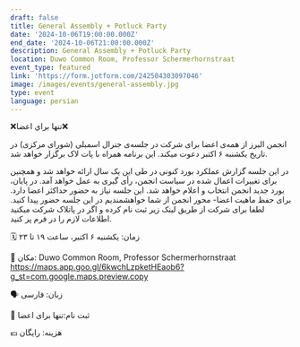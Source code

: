 ```yaml
---
draft: false
title: General Assembly + Potluck Party
date: '2024-10-06T19:00:00.000Z'
end_date: '2024-10-06T21:00:00.000Z'
description: General Assembly + Potluck Party
location: Duwo Common Room, Professor Schermerhornstraat
event_type: featured
link: 'https://form.jotform.com/242504303097046'
image: /images/events/general-assembly.jpg
type: event
language: persian
---
```

❌تنها براي اعضا❌

انجمن البرز از همه‌ی اعضا برای شرکت در جلسه‌ی جنرال اسمبلی (شورای مرکزی) در تاریخ یکشنبه ۶ اکتبر دعوت میکند. 
این برنامه همراه با پات لاک برگزار خواهد شد. 

در این جلسه  گزارش عملکرد بورد کنونی در طی این یک سال ارائه خواهد شد و همچنین برای تغییرات اعمال شده در سیاست انجمن، رأی گیری به عمل خواهد آمد. در پایان، بورد جدید انجمن انتخاب و اعلام خواهد شد. اين جلسه نیاز به حضور حداکثر اعضا دارد. برای حفظ ماهیت اعضا- محور انجمن از شما خواهشمندیم در این جلسه حضور پیدا کنید. 
لطفا برای شرکت از طریق لینک زیر ثبت نام کرده و اگر در پاتلاک شرکت میکنید اطلاعات لازم را در فرم پر کنید. 

🗓️ زمان: یکشنبه ۶ اکتبر، ساعت ۱۹ تا ۲۳

📍 مکان: 
Duwo Common Room, Professor Schermerhornstraat
https://maps.app.goo.gl/6kwchLzpketHEaob6?g_st=com.google.maps.preview.copy

🗣️ زبان: فارسی

📝 ثبت‌ نام:تنها برای اعضا

💶 هزینه: رایگان
